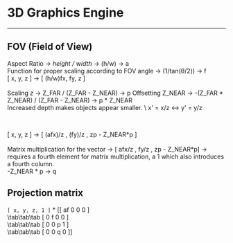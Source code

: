 ﻿# 3D Graphics Engine

---

## FOV (Field of View)

Aspect Ratio -> *height / width* -> (h/w) -> a<br>
Function for proper scaling according to FOV angle -> (1/tan(θ/2)) -> f <br>
[ x, y, z ] ->  [ (h/w)fx, fy, z ] <br>
<br>
Scaling *z* -> Z_FAR / (Z_FAR - Z_NEAR) -> p
Offsetting Z_NEAR -> -(Z_FAR * Z_NEAR) / (Z_FAR - Z_NEAR) -> p \* Z_NEAR
<br>
Increased depth makes objects appear smaller. \\
x' = x/z  <-> y' = y/z <br>

<br>

[ x, y, z ] -> [ (afx)/z , (fy)/z , zp - Z_NEAR\*p ] <br>
<br>
Matrix multiplication for the vector -> 
[ afx/z , fy/z , zp - Z_NEAR\*p] -> requires a fourth element
for matrix multiplication, a 1 which also introduces a fourth column.
<br>
-Z_NEAR \* p -> q

## Projection matrix

`[ x, y, z, 1 ]` \* [[   af   0   0   0   ]<br>
\tab\tab\tab		 [   0    f   0   0   ]<br>
\tab\tab\tab		 [   0    0   p   1   ]<br>
\tab\tab\tab		 [   0    0   q   0   ]]<br>
<br>
